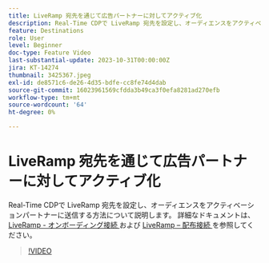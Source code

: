 ```yaml
---
title: LiveRamp 宛先を通じて広告パートナーに対してアクティブ化
description: Real-Time CDPで LiveRamp 宛先を設定し、オーディエンスをアクティベーションパートナーに送信する方法について説明します。
feature: Destinations
role: User
level: Beginner
doc-type: Feature Video
last-substantial-update: 2023-10-31T00:00:00Z
jira: KT-14274
thumbnail: 3425367.jpeg
exl-id: de8571c6-de26-4d35-bdfe-cc8fe74d4dab
source-git-commit: 16023961569cfdda3b49ca3f0efa8281ad270efb
workflow-type: tm+mt
source-wordcount: '64'
ht-degree: 0%

---
```


# LiveRamp 宛先を通じて広告パートナーに対してアクティブ化

Real-Time CDPで LiveRamp 宛先を設定し、オーディエンスをアクティベーションパートナーに送信する方法について説明します。 詳細なドキュメントは、[LiveRamp - オンボーディング接続 ](https://experienceleague.adobe.com/docs/experience-platform/destinations/catalog/advertising/liveramp-onboarding.html) および [LiveRamp – 配布接続 ](https://experienceleague.adobe.com/docs/experience-platform/destinations/catalog/advertising/liveramp-distribution.html) を参照してください。

>[!VIDEO](https://video.tv.adobe.com/v/3425367/?learn=on)
